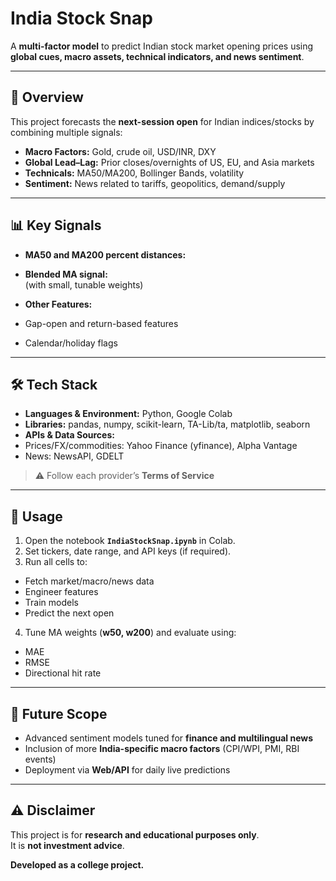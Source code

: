 # India Stock Snap

A **multi-factor model** to predict Indian stock market opening prices using **global cues, macro assets, technical indicators, and news sentiment**.  

---

## 📌 Overview  

This project forecasts the **next-session open** for Indian indices/stocks by combining multiple signals:  

- **Macro Factors:** Gold, crude oil, USD/INR, DXY  
- **Global Lead–Lag:** Prior closes/overnights of US, EU, and Asia markets  
- **Technicals:** MA50/MA200, Bollinger Bands, volatility  
- **Sentiment:** News related to tariffs, geopolitics, demand/supply  

---

## 📊 Key Signals  

- **MA50 and MA200 percent distances:**  

- **Blended MA signal:**  
(with small, tunable weights)

- **Other Features:**  
- Gap-open and return-based features  
- Calendar/holiday flags  

---

## 🛠 Tech Stack  

- **Languages & Environment:** Python, Google Colab  
- **Libraries:** pandas, numpy, scikit-learn, TA-Lib/ta, matplotlib, seaborn  
- **APIs & Data Sources:**  
- Prices/FX/commodities: Yahoo Finance (yfinance), Alpha Vantage  
- News: NewsAPI, GDELT  

> ⚠️ Follow each provider’s **Terms of Service**  

---

## 🚀 Usage  

1. Open the notebook **`IndiaStockSnap.ipynb`** in Colab.  
2. Set tickers, date range, and API keys (if required).  
3. Run all cells to:  
 - Fetch market/macro/news data  
 - Engineer features  
 - Train models  
 - Predict the next open  
4. Tune MA weights (**w50, w200**) and evaluate using:  
 - MAE  
 - RMSE  
 - Directional hit rate  

---

## 🔮 Future Scope  

- Advanced sentiment models tuned for **finance and multilingual news**  
- Inclusion of more **India-specific macro factors** (CPI/WPI, PMI, RBI events)  
- Deployment via **Web/API** for daily live predictions  

---

## ⚠️ Disclaimer  

This project is for **research and educational purposes only**.  
It is **not investment advice**.  

**Developed as a college project.**  
